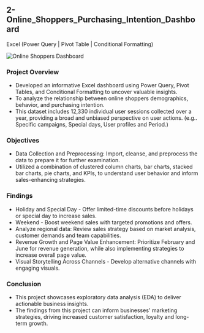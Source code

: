## 2-Online_Shoppers_Purchasing_Intention_Dashboard
Excel (Power Query | Pivot Table | Conditional Formatting)

![Online Shoppers Dashboard](https://github.com/user-attachments/assets/b510331f-d874-4d7c-9e0d-3d577cf470e3)

### Project Overview
- Developed an informative Excel dashboard using Power Query, Pivot Tables, and Conditional Formatting to uncover valuable insights.
- To analyze the relationship between online shoppers demographics, behavior, and purchasing intention.
- This dataset includes 12,330 individual user sessions collected over a year, providing a broad and unbiased perspective on user actions. (e.g.. Specific campaigns, Special days, User profiles and Period.)

### Objectives
- Data Collection and Preprocessing: Import, cleanse, and preprocess the data to prepare it for further examination.
- Utilized a combination of clustered column charts, bar charts, stacked bar charts, pie charts, and KPIs, to understand user behavior and inform sales-enhancing strategies.

### Findings
- Holiday and Special Day - Offer limited-time discounts before holidays or special day to increase sales.
- Weekend - Boost weekend sales with targeted promotions and offers.
- Analyze regional data: Review sales strategy based on market analysis, customer demands and team capabilities.
- Revenue Growth and Page Value Enhancement: Prioritize February and June for revenue generation, while also implementing strategies to increase overall page value.
- Visual Storytelling Across Channels - Develop alternative channels with engaging visuals.

### Conclusion
- This project showcases exploratory data analysis (EDA) to deliver actionable business insights.
- The findings from this project can inform businesses' marketing strategies, driving increased customer satisfaction, loyalty and long-term growth.
